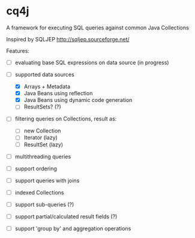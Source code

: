 cq4j
====

A framework for executing SQL queries against common Java Collections

Inspired by SQLJEP http://sqljep.sourceforge.net/

Features:
- [ ] evaluating base SQL expressions on data source (in progress)
- [ ] supported data sources
    - [x] Arrays + Metadata
    - [x] Java Beans using reflection
    - [x] Java Beans using dynamic code generation
    - [ ] ResultSets? (?)
- [ ] filtering queries on Collections, result as:
    - [ ] new Collection
    - [ ] Iterator (lazy)
    - [ ] ResultSet (lazy)
- [ ] multithreading queries
- [ ] support ordering
- [ ] support queries with joins
- [ ] indexed Collections
- [ ] support sub-queries (?)
- [ ] support partial/calculated result fields (?)
- [ ] support 'group by' and aggregation operations


